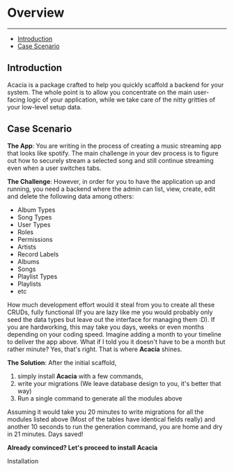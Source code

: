 # Overview

---
- [Introduction](#introduction)
- [Case Scenario](#case-scenario)

<a name='introduction'></a>
## Introduction
Acacia is a package crafted to help you quickly scaffold a backend for your system. The whole point is to allow you concentrate on the main user-facing logic of your application, while we take care of the nitty gritties of your low-level setup data.

<a name='case-scenario'></a>
## Case Scenario
__The App__: You are writing in the process of creating a music streaming app that looks like spotify. The main challenge in your dev process is to figure out how to securely stream a selected song and still continue streaming even when a user switches tabs.

__The Challenge__: However, in order for you to have the application up and running, you need a backend where the admin can list, view, create, edit and delete the following data among others:
- Album Types
- Song Types
- User Types
- Roles
- Permissions
- Artists
- Record Labels
- Albums
- Songs
- Playlist Types
- Playlists
- etc

How much development effort would it steal from you to create all these CRUDs, fully functional (If you are lazy like me you would probably only seed the data types but leave out the interface for managing them :D). If you are hardworking, this may take you days, weeks or even months depending on your coding speed. Imagine adding a month to your timeline to deliver the app above. What if I told you it doesn't have to be a month but rather minute? Yes, that's right. That is where **Acacia** shines.

__The Solution__: After the initial scaffold, 
1. simply install **Acacia** with a few commands,
2. write your migrations (We leave database design to you, it's better that way)
3. Run a single command to generate all the modules above

Assuming it would take you 20 minutes to write migrations for all the modules listed above (Most of the tables have identical fields really) and another 10 seconds to run the generation command, you are home and dry in 21 minutes. Days saved!

**Already convinced? Let's proceed to install Acacia**

<p class="flex justify-end">
<larecipe-button tag="a" href="./installation" type="primary" >Installation <i class="fas fa-arrow-right"></i> </larecipe-button>
</p>
